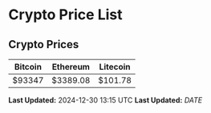 # Crypto Price List

## Crypto Prices
| Bitcoin | Ethereum | Litecoin |
| ------- | -------- | -------- |
| $93347 | $3389.08 | $101.78 |
**Last Updated:** 2024-12-30 13:15 UTC
**Last Updated:** $DATE$
